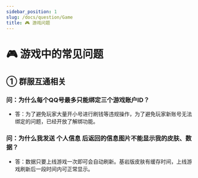 ```yaml
---
sidebar_position: 1
slug: /docs/question/Game
title: 🎮 游戏问题
---
```


# 🎮 游戏中的常见问题

## ① 群服互通相关

### 问：为什么每个QQ号最多只能绑定三个游戏账户ID？
  - 答：为了避免玩家大量开小号进行刷钱等违规操作，为了避免玩家新账号无法绑定的问题，已经开放了解绑功能。  

### 问：为什么我发送 个人信息 后返回的信息图片不能显示我的皮肤、数据？
  - 答：数据只要上线游戏一次即可会自动刷新。基岩版皮肤有缓存时间，上线游戏刷新后一段时间内可正常显示。